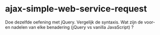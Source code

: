 # ajax-simple-web-service-request

Doe dezelfde oefening met jQuery. Vergelijk de syntaxis. Wat zijn de voor- en nadelen van elke benadering (jQuery vs vanilla JavaScript) ?
